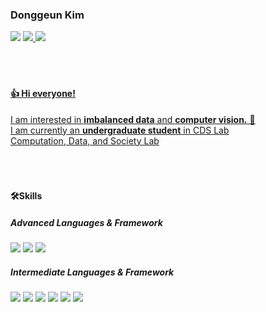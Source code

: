 ### Donggeun Kim
![](https://komarev.com/ghpvc/?username=KUcarrot&color=dc143c)
<a href="https://www.notion.so/kucarrot/About-me-369838db74794ef1bf596a34ffb09f73">
<img src="https://img.shields.io/badge/blog-A23EF3?style=flat-square&logo=instacart&logoColor=white"/> </a> <a href="https://github.com/KUcarrot">
<img src="https://img.shields.io/badge/jikksun@korea.ac.kr-FB1911?style=flat-square&logo=monster&logoColor=white"/>
</br>
</br>
</br>
</br>
#### 👍 Hi everyone! </br>
I am interested in **imbalanced data** and **computer vision.** 💌</br>
I am currently an **undergraduate student** in CDS Lab</br>
[Computation, Data, and Society Lab](https://sites.google.com/korea.ac.kr/jaiwoolee)
</br>
</br>
</br>
</br>

#### 🛠Skills
##### Advanced Languages & Framework

 <img src="https://img.shields.io/badge/Python-3776AB?style=flat-square&logo=python&logoColor=white"/>  <img src="https://img.shields.io/badge/R-276DC3?style=flat-square&logo=r&logoColor=white"/>  <img src="https://img.shields.io/badge/SAS-0089CF?style=flat-square&logo=sega&logoColor=white"/>  
 
 ##### Intermediate Languages & Framework
<img src="https://img.shields.io/badge/SQL-4479A1?style=flat-square&logo=sqlite&logoColor=white"/>  <img src="https://img.shields.io/badge/C-A8B9CC?style=flat-square&logo=c&logoColor=white"/> <img src="https://img.shields.io/badge/C++-00599C?style=flat-square&logo=cplusplus&logoColor=white"/>  <img src="https://img.shields.io/badge/SPSS-1AB394?style=flat-square&logo=spss&logoColor=white"/>  <img src="https://img.shields.io/badge/Java-1E8CBE?style=flat-square&logo=java&logoColor=white"/> <img src="https://img.shields.io/badge/Django-092E20?style=flat-square&logo=Django&logoColor=white"/>




                  
